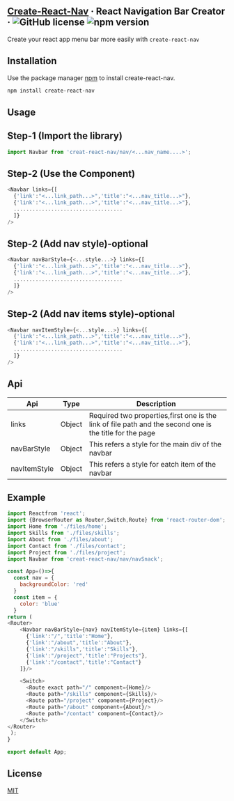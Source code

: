 ## [Create-React-Nav]((create-react-nav)) &middot; React Navigation Bar Creator &middot; ![GitHub license](https://img.shields.io/badge/license-MIT-blue.svg) ![npm version](https://img.shields.io/npm/v/create-react-nav)

Create your react app menu bar more easily with ```create-react-nav```

## Installation

Use the package manager [npm](https://www.npmjs.com/) to install create-react-nav.

```bash
npm install create-react-nav
```

## Usage
## Step-1 (Import the library)

```javascript
import Navbar from 'creat-react-nav/nav/<...nav_name....>';
```
## Step-2 (Use the Component)

```javascript
<Navbar links={[
  {'link':"<...link_path...>",'title':"<...nav_title...>"},
  {'link':"<...link_path...>",'title':"<...nav_title...>"},
  ...................................
  ]}
/>
```
## Step-2 (Add nav style)-optional

```javascript
<Navbar navBarStyle={<...style...>} links={[
  {'link':"<...link_path...>",'title':"<...nav_title...>"},
  {'link':"<...link_path...>",'title':"<...nav_title...>"},
  ...................................
  ]}
/>
```
## Step-2 (Add nav items style)-optional

```javascript
<Navbar navItemStyle={<...style...>} links={[
  {'link':"<...link_path...>",'title':"<...nav_title...>"},
  {'link':"<...link_path...>",'title':"<...nav_title...>"},
  ...................................
  ]}
/>
```
## Api

| Api | Type | Description |
|-------|-----------| ---------------------|
| links |Object| Required two properties,first one is the link of file path and the second one is the title for the page  |
| navBarStyle | Object | This refers a style for the main div of the navbar |
| navItemStyle | Object | This refers a style for eatch item of the navbar |

## Example

```javascript
import Reactfrom 'react';
import {BrowserRouter as Router,Switch,Route} from 'react-router-dom';
import Home from './files/home';
import Skills from './files/skills';
import About from './files/about';
import Contact from './files/contact';
import Project from './files/project';
import Navbar from 'creat-react-nav/nav/navSnack';

const App=()=>{
  const nav = {
    backgroundColor: 'red'
  }
  const item = {
    color: 'blue'
  }
return (
<Router>
    <Navbar navBarStyle={nav} navItemStyle={item} links={[
      {'link':"/",'title':"Home"},
      {'link':"/about",'title':"About"},
      {'link':"/skills",'title':"Skills"},
      {'link':"/project",'title':"Projects"},
      {'link':"/contact",'title':"Contact"}
    ]}/>

    <Switch>
      <Route exact path="/" component={Home}/>
      <Route path="/skills" component={Skills}/>
      <Route path="/project" component={Project}/>
      <Route path="/about" component={About}/>
      <Route path="/contact" component={Contact}/>
    </Switch>
</Router>
 );
}

export default App;

```

## License
[MIT](https://choosealicense.com/licenses/mit/)